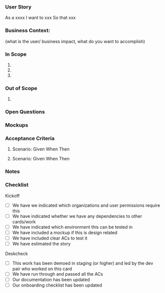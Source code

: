 ### User Story
As a xxxx
I want to xxx
So that xxx 

### Business Context:
(what is the user/ business impact, what do you want to accomplish)

### In Scope
1.
2.
3.

### Out of Scope
1. 

### Open Questions

### Mockups



### Acceptance Criteria


1. Scenario: 
Given 
When 
Then 

2. Scenario: 
Given 
When
Then 

### Notes

### Checklist
Kickoff
- [ ] We have we indicated which organizations and user permissions require this 
- [ ] We have indicated whether we have any dependencies to other cards/work
- [ ] We have indicated which environment this can be tested in
- [ ] We have included a mockup if this is design related
- [ ] We have included clear ACs to test it
- [ ] We have estimated the story

Deskcheck
- [ ] This work has been demoed in staging (or higher) and led by the dev pair who worked on this card
- [ ] We have run through and passed all the ACs
- [ ] Our documentation has been updated
- [ ] Our onboarding checklist has been updated
